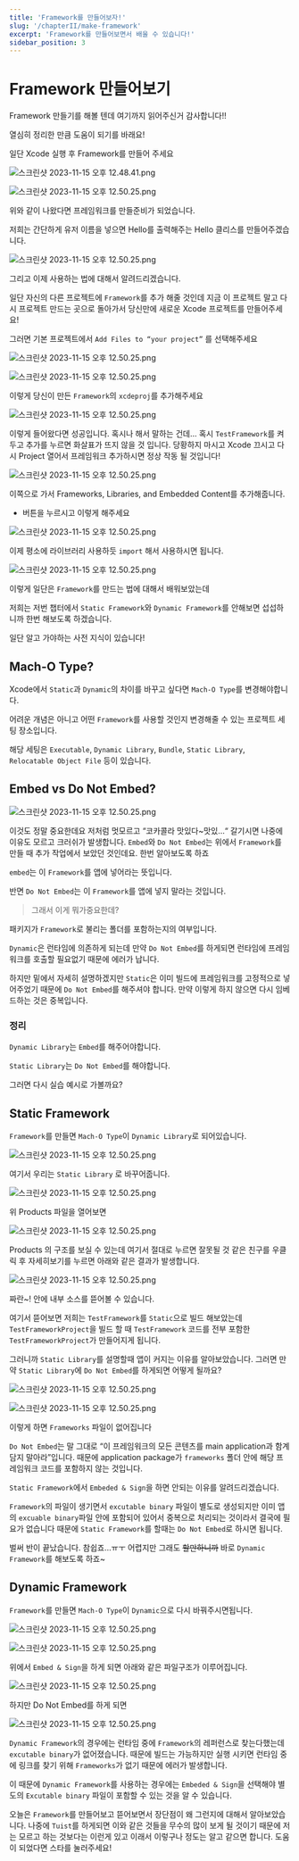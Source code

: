 ```yaml
---
title: 'Framework를 만들어보자!'
slug: '/chapterII/make-framework'
excerpt: 'Framework를 만들어보면서 배울 수 있습니다!'
sidebar_position: 3
---
```


# Framework 만들어보기

Framework 만들기를 해볼 텐데 여기까지 읽어주신거 감사합니다!!

열심히 정리한 만큼 도움이 되기를 바래요!

일단 Xcode 실행 후 Framework를 만들어 주세요

![스크린샷 2023-11-15 오후 12.48.41.png](https://github.com/jjunhaa0211/Tuist-Junha/blob/main/Tuist/Chapter%20II/3/Framework%20만들어보기%20c0036d796090472aa9ee077b097b4569/1.png)

![스크린샷 2023-11-15 오후 12.50.25.png](https://github.com/jjunhaa0211/Tuist-Junha/blob/main/Tuist/Chapter%20II/3/Framework%20만들어보기%20c0036d796090472aa9ee077b097b4569/2.png)

위와 같이 나왔다면 프레임워크를 만들준비가 되었습니다.

저희는 간단하게 유저 이름을 넣으면 Hello를 출력해주는 Hello 클리스를 만들어주겠습니다.

![스크린샷 2023-11-15 오후 12.50.25.png](https://github.com/jjunhaa0211/Tuist-Junha/blob/main/Tuist/Chapter%20II/3/Framework%20만들어보기%20c0036d796090472aa9ee077b097b4569/3.png)

그리고 이제 사용하는 법에 대해서 알려드리겠습니다.

일단 자신의 다른 프로젝트에 `Framework`를 추가 해줄 것인데 지금 이 프로젝트 말고 다시 프로젝트 만드는 곳으로 돌아가서 당신만에 새로운 Xcode 프로젝트를 만들어주세요!

그러면 기본 프로젝트에서 `Add Files to “your project”` 를 선택해주세요

![스크린샷 2023-11-15 오후 12.50.25.png](https://github.com/jjunhaa0211/Tuist-Junha/blob/main/Tuist/Chapter%20II/3/Framework%20만들어보기%20c0036d796090472aa9ee077b097b4569/4.png)

![스크린샷 2023-11-15 오후 12.50.25.png](https://github.com/jjunhaa0211/Tuist-Junha/blob/main/Tuist/Chapter%20II/3/Framework%20만들어보기%20c0036d796090472aa9ee077b097b4569/5.png)

이렇게 당신이 만든 `Framework`의 `xcdeproj`를 추가해주세요

![스크린샷 2023-11-15 오후 12.50.25.png](https://github.com/jjunhaa0211/Tuist-Junha/blob/main/Tuist/Chapter%20II/3/Framework%20만들어보기%20c0036d796090472aa9ee077b097b4569/6.png)

이렇게 들어왔다면 성공입니다. 혹시나 해서 말하는 건데… 혹시 `TestFramework`를 켜두고 추가를 누르면 화살표가 뜨지 않을 것 입니다. 당황하지 마시고 Xcode 끄시고 다시 Project 열어서 프레임워크 추가하시면 정상 작동 될 것입니다!

![스크린샷 2023-11-15 오후 12.50.25.png](https://github.com/jjunhaa0211/Tuist-Junha/blob/main/Tuist/Chapter%20II/3/Framework%20만들어보기%20c0036d796090472aa9ee077b097b4569/7.png)

이쪽으로 가서 Frameworks, Libraries, and Embedded Content를 추가해줍니다.

+ 버튼을 누르시고 이렇게 해주세요

![스크린샷 2023-11-15 오후 12.50.25.png](https://github.com/jjunhaa0211/Tuist-Junha/blob/main/Tuist/Chapter%20II/3/Framework%20만들어보기%20c0036d796090472aa9ee077b097b4569/8.png)

이제 평소에 라이브러리 사용하듯 `import` 해서 사용하시면 됩니다.

![스크린샷 2023-11-15 오후 12.50.25.png](https://github.com/jjunhaa0211/Tuist-Junha/blob/main/Tuist/Chapter%20II/3/Framework%20만들어보기%20c0036d796090472aa9ee077b097b4569/9.png)

이렇게 일단은 `Framework`를 만드는 법에 대해서 배워보았는데

저희는 저번 챕터에서 `Static Framework`와 `Dynamic Framework`를 안해보면 섭섭하니까 한번 해보도록 하겠습니다.

일단 알고 가야하는 사전 지식이 있습니다!

## Mach-O Type?

Xcode에서 `Static`과 `Dynamic`의 차이를 바꾸고 싶다면 `Mach-O Type`를 변경해야합니다.

어려운 개념은 아니고 어떤 `Framework`를 사용할 것인지 변경해줄 수 있는 프로젝트 세팅 장소입니다.

해당 세팅은 `Executable`, `Dynamic Library`, `Bundle`, `Static Library`, `Relocatable Object File` 등이 있습니다.

## Embed vs Do Not Embed?

![스크린샷 2023-11-15 오후 12.50.25.png](https://github.com/jjunhaa0211/Tuist-Junha/blob/main/Tuist/Chapter%20II/3/Framework%20만들어보기%20c0036d796090472aa9ee077b097b4569/10.png)

이것도 정말 중요한데요 저처럼 멋모르고 “코카콜라 맛있다~맛있…“ 갈기시면 나중에 이유도 모르고 크러쉬가 발생합니다. `Embed`와 `Do Not Embed`는 위에서 `Framework`를 만들 때 추가 작업에서 보았던 것인데요. 한번 알아보도록 하죠

`embed`는 이 `Framework`를 앱에 넣어라는 뜻입니다.

반면 `Do Not Embed`는 이 `Framework`를 앱에 넣지 말라는 것입니다.

> 그래서 이게 뭐가중요한데?

패키지가 `Framework`로 불리는 폴더를 포함하는지의 여부입니다.

`Dynamic`은 런타임에 의존하게 되는데 만약 `Do Not Embed`를 하게되면 런타임에 프레임워크를 호출할 필요없기 때문에 에러가 납니다.

하지만 밑에서 자세히 설명하겠지만 `Static`은 이미 빌드에 프레임워크를 고정적으로 넣어주었기 때문에  `Do Not Embed`를 해주셔야 합니다. 만약 이렇게 하지 않으면 다시 임베드하는 것은 중복입니다.

### 정리

`Dynamic Library`는 `Embed`를 해주어야합니다.

`Static Library`는 `Do Not Embed`를 해야합니다.

그러면 다시 실습 예시로 가볼까요?

## Static Framework

`Framework`를 만들면 `Mach-O Type`이 `Dynamic Library`로 되어있습니다.

![스크린샷 2023-11-15 오후 12.50.25.png](https://github.com/jjunhaa0211/Tuist-Junha/blob/main/Tuist/Chapter%20II/3/Framework%20만들어보기%20c0036d796090472aa9ee077b097b4569/11.png)

여기서 우리는 `Static Library` 로 바꾸어줍니다.

![스크린샷 2023-11-15 오후 12.50.25.png](https://github.com/jjunhaa0211/Tuist-Junha/blob/main/Tuist/Chapter%20II/3/Framework%20만들어보기%20c0036d796090472aa9ee077b097b4569/12.png)

위 Products 파일을 열어보면

![스크린샷 2023-11-15 오후 12.50.25.png](https://github.com/jjunhaa0211/Tuist-Junha/blob/main/Tuist/Chapter%20II/3/Framework%20만들어보기%20c0036d796090472aa9ee077b097b4569/13.png)

Products 의 구조를 보실 수 있는데 여기서 절대로 누르면 잘못될 것 같은 친구를 우클릭 후 자세히보기를 누르면 아래와 같은 결과가 발생합니다.

![스크린샷 2023-11-15 오후 12.50.25.png](https://github.com/jjunhaa0211/Tuist-Junha/blob/main/Tuist/Chapter%20II/3/Framework%20만들어보기%20c0036d796090472aa9ee077b097b4569/14.png)

짜란~! 안에 내부 소스를 뜯어볼 수 있습니다.

여기서 뜯어보면 저희는 `TestFramework`를 `Static`으로 빌드 해보았는데 `TestFrameworkProject`을 빌드 할 때 `TestFramework` 코드를 전부 포함한 `TestFrameworkProject`가 만들어지게 됩니다.

그러니까 `Static Library`를 설명할때 앱이 커지는 이유를 알아보았습니다. 그러면 만약 `Static Library`에 `Do Not Embed`를 하게되면 어떻게 될까요?

![스크린샷 2023-11-15 오후 12.50.25.png](https://github.com/jjunhaa0211/Tuist-Junha/blob/main/Tuist/Chapter%20II/3/Framework%20만들어보기%20c0036d796090472aa9ee077b097b4569/15.png)

![스크린샷 2023-11-15 오후 12.50.25.png](https://github.com/jjunhaa0211/Tuist-Junha/blob/main/Tuist/Chapter%20II/3/Framework%20만들어보기%20c0036d796090472aa9ee077b097b4569/16.png)

이렇게 하면 `Frameworks` 파일이 없어집니다 

`Do Not Embed`는 말 그대로 “이 프레임워크의 모든 콘텐츠를 main application과 함계 담지 말아라”입니다. 때문에 application package가 `frameworks` 폴더 안에 해당 프레임워크 코드를 포함하지 않는 것입니다.

`Static Framework`에서 `Embeded & Sign`을 하면 안되는 이유를 알려드리겠습니다.

`Framework`의 파일이 생기면서 `excutable binary` 파일이 별도로 생성되지만 이미 앱의 `excuable binary`파일 안에 포함되어 있어서 중복으로 처리되는 것이라서 결국에 필요가 없습니다 때문에 `Static Framework`를 할때는 `Do Not Embed`로 하시면 됩니다.

벌써 반이 끝났습니다. 참쉽죠…ㅠㅜ 어렵지만 그래도 ~~할만하니까~~ 바로 `Dynamic Framework`를 해보도록 하죠~

## ****Dynamic**** Framework

`Framework`를 만들면 `Mach-O Type`이 `Dynamic`으로 다시 바꿔주시면됩니다.

![스크린샷 2023-11-15 오후 12.50.25.png](https://github.com/jjunhaa0211/Tuist-Junha/blob/main/Tuist/Chapter%20II/3/Framework%20만들어보기%20c0036d796090472aa9ee077b097b4569/17.png)

![스크린샷 2023-11-15 오후 12.50.25.png](https://github.com/jjunhaa0211/Tuist-Junha/blob/main/Tuist/Chapter%20II/3/Framework%20만들어보기%20c0036d796090472aa9ee077b097b4569/18.png)

위에서 `Embed & Sign`을 하게 되면 아래와 같은 파일구조가 이루어집니다.

![스크린샷 2023-11-15 오후 12.50.25.png](https://github.com/jjunhaa0211/Tuist-Junha/blob/main/Tuist/Chapter%20II/3/Framework%20만들어보기%20c0036d796090472aa9ee077b097b4569/19.png)

하지만 Do Not Embed를 하게 되면 

![스크린샷 2023-11-15 오후 12.50.25.png](https://github.com/jjunhaa0211/Tuist-Junha/blob/main/Tuist/Chapter%20II/3/Framework%20만들어보기%20c0036d796090472aa9ee077b097b4569/20.png)

`Dynamic Framework`의 경우에는 런타임 중에 `Framework`의 레퍼런스로 찾는다했는데 `excutable binary`가 없어졌습니다. 때문에 빌드는 가능하지만 실행 시키면 런타임 중에 링크를 찾기 위해 `Frameworks`가 없기 때문에 에러가 발생합니다.

이 때문에 `Dynamic Framework`를 사용하는 경우에는 `Embeded & Sign`을 선택해야 별도의 `Excutable binary` 파일이 포함할 수 있는 것을 알 수 있습니다.

오늘은 `Framework`를 만들어보고 뜯어보면서 장단점이 왜 그런지에 대해서 알아보았습니다. 나중에 `Tuist`를 하게되면 이와 같은 것들을 무수의 많이 보게 될 것이기 때문에 저는 모르고 하는 것보다는 이런게 있고 이래서 이렇구나 정도는 알고 같으면 합니다. 도움이 되었다면 스타를 눌러주세요!

